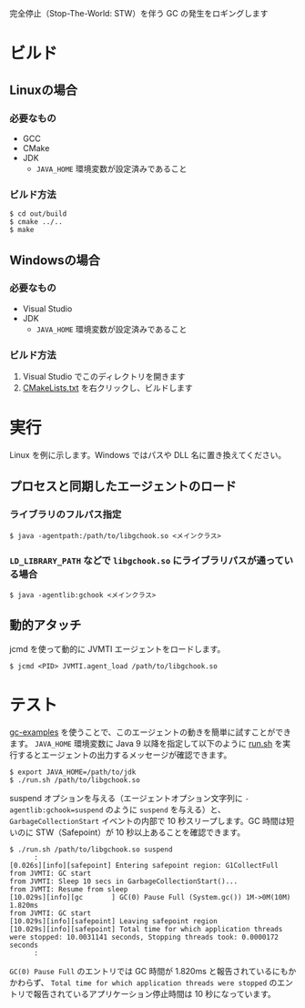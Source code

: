 完全停止（Stop-The-World: STW）を伴う GC の発生をロギングします

# ビルド

## Linuxの場合

### 必要なもの

* GCC
* CMake
* JDK
    * `JAVA_HOME` 環境変数が設定済みであること

### ビルド方法

```
$ cd out/build
$ cmake ../..
$ make
```

## Windowsの場合

### 必要なもの

* Visual Studio
* JDK
    * `JAVA_HOME` 環境変数が設定済みであること

### ビルド方法

1. Visual Studio でこのディレクトリを開きます
2. [CMakeLists.txt](CMakeLists.txt) を右クリックし、ビルドします

# 実行

Linux を例に示します。Windows ではパスや DLL 名に置き換えてください。

## プロセスと同期したエージェントのロード

### ライブラリのフルパス指定

```
$ java -agentpath:/path/to/libgchook.so <メインクラス>
```

### `LD_LIBRARY_PATH` などで `libgchook.so` にライブラリパスが通っている場合

```
$ java -agentlib:gchook <メインクラス>
```

## 動的アタッチ

jcmd を使って動的に JVMTI エージェントをロードします。

```
$ jcmd <PID> JVMTI.agent_load /path/to/libgchook.so
```

# テスト

[gc-examples](gc-examples) を使うことで、このエージェントの動きを簡単に試すことができます。 `JAVA_HOME` 環境変数に Java 9 以降を指定して以下のように [run.sh](gc-examples/run.sh) を実行するとエージェントの出力するメッセージが確認できます。

```
$ export JAVA_HOME=/path/to/jdk
$ ./run.sh /path/to/libgchook.so
```

suspend オプションを与える（エージェントオプション文字列に `-agentlib:gchook=suspend` のように `suspend` を与える）と、 `GarbageCollectionStart` イベントの内部で 10 秒スリープします。GC 時間は短いのに STW（Safepoint）が 10 秒以上あることを確認できます。

```
$ ./run.sh /path/to/libgchook.so suspend
      :
[0.026s][info][safepoint] Entering safepoint region: G1CollectFull
from JVMTI: GC start
from JVMTI: Sleep 10 secs in GarbageCollectionStart()...
from JVMTI: Resume from sleep
[10.029s][info][gc       ] GC(0) Pause Full (System.gc()) 1M->0M(10M) 1.820ms
from JVMTI: GC start
[10.029s][info][safepoint] Leaving safepoint region
[10.029s][info][safepoint] Total time for which application threads were stopped: 10.0031141 seconds, Stopping threads took: 0.0000172 seconds
      :
```

`GC(0) Pause Full` のエントリでは GC 時間が 1.820ms と報告されているにもかかわらず、 `Total time for which application threads were stopped` のエントリで報告されているアプリケーション停止時間は 10 秒になっています。
